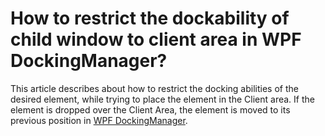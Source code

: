 # How to restrict the dockability of child window to client area in WPF DockingManager?

This article describes about how to restrict the docking abilities of the desired element, while trying to place the element in the Client area. If the element is dropped over the Client Area, the element is moved to its previous position in [WPF DockingManager](https://www.syncfusion.com/wpf-controls/docking).